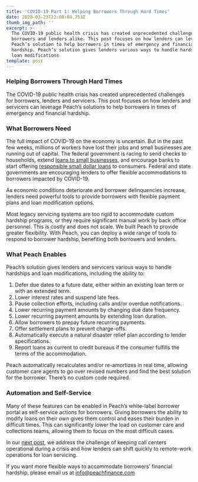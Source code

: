```yaml
---
title: 'COVID-19 Part 1: Helping Borrowers Through Hard Times'
date: 2020-03-23T22:08:04.753Z
thumb_img_path: ''
excerpt: >-
  The COVID-19 public health crisis has created unprecedented challenges for
  borrowers and lenders alike. This post focuses on how lenders can leverage
  Peach’s solution to help borrowers in times of emergency and financial
  hardship. Peach’s solution gives lenders various ways to handle hardships and
  loan modifications
template: post
---
```

### Helping Borrowers Through Hard Times

The COVID-19 public health crisis has created unprecedented challenges for borrowers, lenders and servicers. This post focuses on how lenders and servicers can leverage Peach’s solutions to help borrowers in times of emergency and financial hardship.

### What Borrowers Need

The full impact of COVID-19 on the economy is uncertain. But in the past few weeks, millions of workers have lost their jobs and small businesses are running out of capital. The federal government is racing to send checks to households, extend [loans to small businesses](https://www.inc.com/brit-morse/sba-loans-coronavirus-stimulus-package-cares-act.html), and encourage banks to start offering [responsible small dollar loans](https://news.bloomberglaw.com/banking-law/bank-regulators-urge-small-dollar-lending-in-covid-19-crisis) to consumers. Federal and state governments are encouraging lenders to offer flexible accommodations to borrowers impacted by COVID-19.


As economic conditions deteriorate and borrower delinquencies increase, lenders need powerful tools to provide borrowers with flexible payment plans and loan modification options. 

Most legacy servicing systems are too rigid to accommodate custom hardship programs, or they require significant manual work by back office personnel. This is costly and does not scale. We built Peach to provide greater flexibility. With Peach, you can deploy a wide range of tools to respond to borrower hardship, benefiting both borrowers and lenders.

### What Peach Enables

Peach’s solution gives lenders and servicers various ways to handle hardships and loan modifications, including the ability to:

1. Defer due dates to a future date, either within an existing loan term or with an extended term.
2. Lower interest rates and suspend late fees.
3. Pause collection efforts, including calls and/or overdue notifications.
4. Lower recurring payment amounts by changing due date frequency.
5. Lower recurring payment amounts by extending loan duration.
6. Allow borrowers to prepay future recurring payments.
7. Offer settlement plans to prevent charge-offs.
8. Automatically execute a natural disaster relief plan according to lender specifications.
9. Report loans as current to credit bureaus if the consumer fulfills the terms of the accommodation.

Peach automatically recalculates and/or re-amortizes in real time, allowing customer care agents to go over revised numbers and find the best solution for the borrower. There’s no custom code required.

### Automation and Self-Service

Many of these features can be enabled in Peach’s white-label borrower portal as self-service actions for borrowers. Giving borrowers the ability to modify loans on their own gives them control and eases their burden in difficult times. This can significantly lower the load on customer care and collections teams, allowing them to focus on the most difficult cases.

In our [next post](https://blog.peachfinance.com/posts/covid-19-part-2-how-to-prepare-your-servicing-operation-for-a-post-pandemic-world/), we address the challenge of keeping call centers operational during a crisis and how lenders can shift quickly to remote-work operations for loan servicing.

If you want more flexible ways to accommodate borrowers’ financial hardship, please email us at [info@peachfinance.com](mailto:info@peachfinance.com)